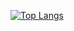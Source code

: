 [![Top Langs](https://github-readme-stats.vercel.app/api/top-langs/?username=NaveenTayyebi&langs_count=8&bg_color=80,5151FF,E0E0FF&title_color=fff&text_color=fff)](https://github.com/NaveenTayyebi/github-readme-stats)
